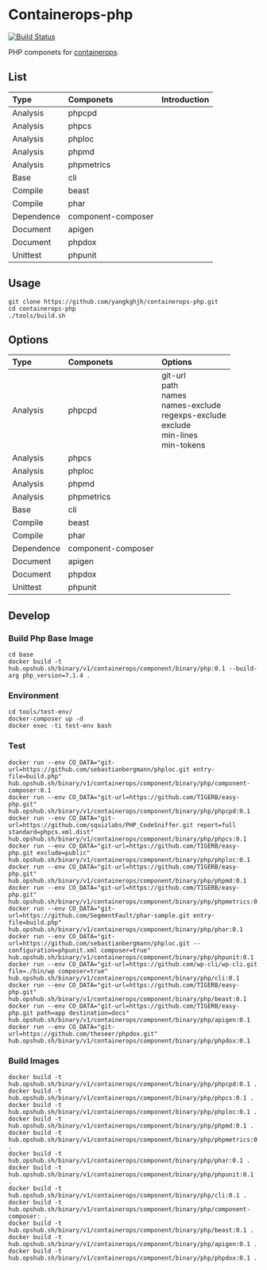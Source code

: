 # Containerops-php

[![Build Status](https://travis-ci.org/yangkghjh/containerops-php.svg?branch=master)](https://travis-ci.org/yangkghjh/containerops-php)

PHP componets for [containerops](https://github.com/Huawei/containerops).

## List

| Type | Componets | Introduction |
| :--- | :--- | :--- |
| Analysis | phpcpd |  |
| Analysis | phpcs |  |
| Analysis | phploc |  |
| Analysis | phpmd |  |
| Analysis | phpmetrics |  |
| Base | cli |  |
| Compile | beast |  |
| Compile | phar |  |
| Dependence | component-composer |  |
| Document | apigen |  |
| Document | phpdox |  |
| Unittest | phpunit |  |

## Usage

```shell
git clone https://github.com/yangkghjh/containerops-php.git
cd containerops-php
./tools/build.sh
```

## Options

| Type | Componets | Options |
| :--- | :--- | :--- |
| Analysis | phpcpd | git-url <br> path <br> names <br> names-exclude <br> regexps-exclude <br> exclude <br> min-lines <br> min-tokens |
| Analysis | phpcs |  |
| Analysis | phploc |  |
| Analysis | phpmd |  |
| Analysis | phpmetrics |  |
| Base | cli |  |
| Compile | beast |  |
| Compile | phar |  |
| Dependence | component-composer |  |
| Document | apigen |  |
| Document | phpdox |  |
| Unittest | phpunit |  |

## Develop

### Build Php Base Image

```
cd base
docker build -t hub.opshub.sh/binary/v1/containerops/component/binary/php:0.1 --build-arg php_version=7.1.4 .
```

### Environment

```shell
cd tools/test-env/
docker-composer up -d
docker exec -ti test-env bash
```

### Test

```shell
docker run --env CO_DATA="git-url=https://github.com/sebastianbergmann/phploc.git entry-file=build.php" hub.opshub.sh/binary/v1/containerops/component/binary/php/component-composer:0.1
docker run --env CO_DATA="git-url=https://github.com/TIGERB/easy-php.git" hub.opshub.sh/binary/v1/containerops/component/binary/php/phpcpd:0.1
docker run --env CO_DATA="git-url=https://github.com/squizlabs/PHP_CodeSniffer.git report=full standard=phpcs.xml.dist" hub.opshub.sh/binary/v1/containerops/component/binary/php/phpcs:0.1
docker run --env CO_DATA="git-url=https://github.com/TIGERB/easy-php.git exclude=public" hub.opshub.sh/binary/v1/containerops/component/binary/php/phploc:0.1
docker run --env CO_DATA="git-url=https://github.com/TIGERB/easy-php.git" hub.opshub.sh/binary/v1/containerops/component/binary/php/phpmd:0.1
docker run --env CO_DATA="git-url=https://github.com/TIGERB/easy-php.git" hub.opshub.sh/binary/v1/containerops/component/binary/php/phpmetrics:0.1
docker run --env CO_DATA="git-url=https://github.com/SegmentFault/phar-sample.git entry-file=build.php" hub.opshub.sh/binary/v1/containerops/component/binary/php/phar:0.1
docker run --env CO_DATA="git-url=https://github.com/sebastianbergmann/phploc.git --configuration=phpunit.xml composer=true" hub.opshub.sh/binary/v1/containerops/component/binary/php/phpunit:0.1
docker run --env CO_DATA="git-url=https://github.com/wp-cli/wp-cli.git file=./bin/wp composer=true" hub.opshub.sh/binary/v1/containerops/component/binary/php/cli:0.1
docker run --env CO_DATA="git-url=https://github.com/TIGERB/easy-php.git" hub.opshub.sh/binary/v1/containerops/component/binary/php/beast:0.1
docker run --env CO_DATA="git-url=https://github.com/TIGERB/easy-php.git path=app destination=docs" hub.opshub.sh/binary/v1/containerops/component/binary/php/apigen:0.1
docker run --env CO_DATA="git-url=https://github.com/theseer/phpdox.git" hub.opshub.sh/binary/v1/containerops/component/binary/php/phpdox:0.1
```

### Build Images

```shell
docker build -t hub.opshub.sh/binary/v1/containerops/component/binary/php/phpcpd:0.1 .
docker build -t hub.opshub.sh/binary/v1/containerops/component/binary/php/phpcs:0.1 .
docker build -t hub.opshub.sh/binary/v1/containerops/component/binary/php/phploc:0.1 .
docker build -t hub.opshub.sh/binary/v1/containerops/component/binary/php/phpmd:0.1 .
docker build -t hub.opshub.sh/binary/v1/containerops/component/binary/php/phpmetrics:0.1 .
docker build -t hub.opshub.sh/binary/v1/containerops/component/binary/php/phar:0.1 .
docker build -t hub.opshub.sh/binary/v1/containerops/component/binary/php/phpunit:0.1 .
docker build -t hub.opshub.sh/binary/v1/containerops/component/binary/php/cli:0.1 .
docker build -t hub.opshub.sh/binary/v1/containerops/component/binary/php/component-composer: .
docker build -t hub.opshub.sh/binary/v1/containerops/component/binary/php/beast:0.1 .
docker build -t hub.opshub.sh/binary/v1/containerops/component/binary/php/apigen:0.1 .
docker build -t hub.opshub.sh/binary/v1/containerops/component/binary/php/phpdox:0.1 .
```
